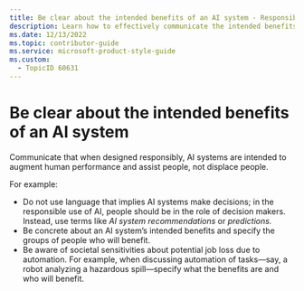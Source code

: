 ```yaml
---
title: Be clear about the intended benefits of an AI system - Responsible AI Style Guide
description: Learn how to effectively communicate the intended benefits of AI systems in your content. Emphasize human augmentation, responsible design, and societal sensitivities to create clear and impactful documentation.
ms.date: 12/13/2022
ms.topic: contributor-guide
ms.service: microsoft-product-style-guide
ms.custom:
  - TopicID 60631
---
```



# Be clear about the intended benefits of an AI system

Communicate that when designed responsibly, AI systems are intended to augment human performance and assist people, not displace people.

For example:

- Do not use language that implies AI systems make decisions; in the responsible use of AI, people should be in the role of decision makers. Instead, use terms like *AI system recommendations* or *predictions.*  
- Be concrete about an AI system’s intended benefits and specify the groups of people who will benefit.
- Be aware of societal sensitivities about potential job loss due to automation. For example, when discussing automation of tasks—say, a robot analyzing a hazardous spill—specify what the benefits are and who will benefit.  